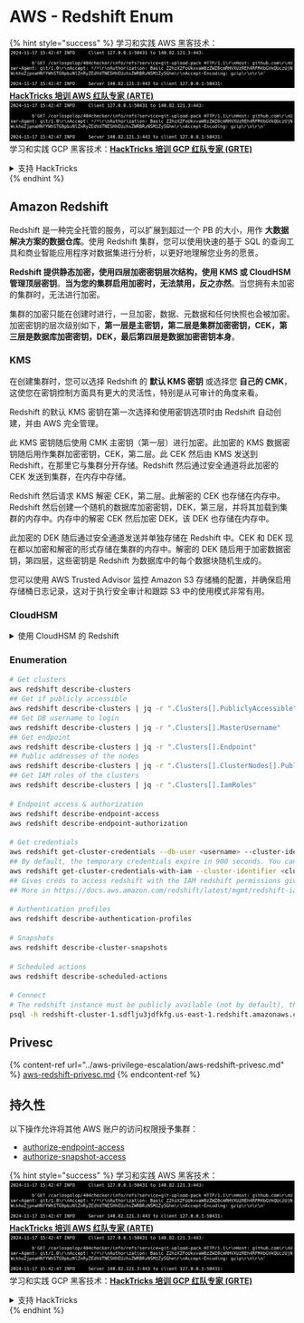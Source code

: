 # AWS - Redshift Enum

{% hint style="success" %}
学习和实践 AWS 黑客技术：<img src="../../../.gitbook/assets/image (1).png" alt="" data-size="line">[**HackTricks 培训 AWS 红队专家 (ARTE)**](https://training.hacktricks.xyz/courses/arte)<img src="../../../.gitbook/assets/image (1).png" alt="" data-size="line">\
学习和实践 GCP 黑客技术：<img src="../../../.gitbook/assets/image (2).png" alt="" data-size="line">[**HackTricks 培训 GCP 红队专家 (GRTE)**<img src="../../../.gitbook/assets/image (2).png" alt="" data-size="line">](https://training.hacktricks.xyz/courses/grte)

<details>

<summary>支持 HackTricks</summary>

* 查看 [**订阅计划**](https://github.com/sponsors/carlospolop)!
* **加入** 💬 [**Discord 群组**](https://discord.gg/hRep4RUj7f) 或 [**Telegram 群组**](https://t.me/peass) 或 **在 Twitter 上关注** 🐦 [**@hacktricks\_live**](https://twitter.com/hacktricks\_live)**.**
* **通过向** [**HackTricks**](https://github.com/carlospolop/hacktricks) 和 [**HackTricks Cloud**](https://github.com/carlospolop/hacktricks-cloud) GitHub 仓库提交 PR 分享黑客技巧。

</details>
{% endhint %}

## Amazon Redshift

Redshift 是一种完全托管的服务，可以扩展到超过一个 PB 的大小，用作 **大数据解决方案的数据仓库**。使用 Redshift 集群，您可以使用快速的基于 SQL 的查询工具和商业智能应用程序对数据集进行分析，以更好地理解您业务的愿景。

**Redshift 提供静态加密，使用四层加密密钥层次结构，使用 KMS 或 CloudHSM 管理顶层密钥**。**当为您的集群启用加密时，无法禁用，反之亦然**。当您拥有未加密的集群时，无法进行加密。

集群的加密只能在创建时进行，一旦加密，数据、元数据和任何快照也会被加密。加密密钥的层次级别如下，**第一层是主密钥，第二层是集群加密密钥，CEK，第三层是数据库加密密钥，DEK，最后第四层是数据加密密钥本身**。

### KMS

在创建集群时，您可以选择 Redshift 的 **默认 KMS 密钥** 或选择您 **自己的 CMK**，这使您在密钥控制方面具有更大的灵活性，特别是从可审计的角度来看。

Redshift 的默认 KMS 密钥在第一次选择和使用密钥选项时由 Redshift 自动创建，并由 AWS 完全管理。

此 KMS 密钥随后使用 CMK 主密钥（第一层）进行加密。此加密的 KMS 数据密钥随后用作集群加密密钥，CEK，第二层。此 CEK 然后由 KMS 发送到 Redshift，在那里它与集群分开存储。Redshift 然后通过安全通道将此加密的 CEK 发送到集群，在内存中存储。

Redshift 然后请求 KMS 解密 CEK，第二层。此解密的 CEK 也存储在内存中。Redshift 然后创建一个随机的数据库加密密钥，DEK，第三层，并将其加载到集群的内存中。内存中的解密 CEK 然后加密 DEK，该 DEK 也存储在内存中。

此加密的 DEK 随后通过安全通道发送并单独存储在 Redshift 中。CEK 和 DEK 现在都以加密和解密的形式存储在集群的内存中。解密的 DEK 随后用于加密数据密钥，第四层，这些密钥是 Redshift 为数据库中的每个数据块随机生成的。

您可以使用 AWS Trusted Advisor 监控 Amazon S3 存储桶的配置，并确保启用存储桶日志记录，这对于执行安全审计和跟踪 S3 中的使用模式非常有用。

### CloudHSM

<details>

<summary>使用 CloudHSM 的 Redshift</summary>

在使用 CloudHSM 进行加密时，首先必须在 HSM 客户端和 Redshift 之间建立受信任的连接，同时使用客户端和服务器证书。

此连接是提供安全通信所必需的，允许加密密钥在 HSM 客户端和 Redshift 集群之间发送。使用随机生成的私钥和公钥对，Redshift 创建一个公共客户端证书，该证书由 Redshift 加密并存储。必须下载并注册到您的 HSM 客户端，并分配给正确的 HSM 分区。

然后，您必须使用以下 HSM 客户端的详细信息配置 Redshift：HSM IP 地址、HSM 分区名称、HSM 分区密码和公共 HSM 服务器证书，该证书由 CloudHSM 使用内部主密钥加密。一旦提供了这些信息，Redshift 将确认并验证它可以连接并访问开发分区。

如果您的内部安全政策或治理控制规定您必须应用密钥轮换，那么这在 Redshift 中是可能的，允许您为加密集群轮换加密密钥，但您需要注意，在密钥轮换过程中，它会使集群在非常短的时间内不可用，因此最好仅在需要时或如果您觉得密钥可能已被泄露时进行轮换。

在轮换期间，Redshift 将为您的集群及其任何备份轮换 CEK。它将为集群轮换 DEK，但无法为使用 DEK 加密的存储在 S3 中的快照轮换 DEK。它将使集群处于“轮换密钥”的状态，直到过程完成，状态将返回为“可用”。

</details>

### Enumeration
```bash
# Get clusters
aws redshift describe-clusters
## Get if publicly accessible
aws redshift describe-clusters | jq -r ".Clusters[].PubliclyAccessible"
## Get DB username to login
aws redshift describe-clusters | jq -r ".Clusters[].MasterUsername"
## Get endpoint
aws redshift describe-clusters | jq -r ".Clusters[].Endpoint"
## Public addresses of the nodes
aws redshift describe-clusters | jq -r ".Clusters[].ClusterNodes[].PublicIPAddress"
## Get IAM roles of the clusters
aws redshift describe-clusters | jq -r ".Clusters[].IamRoles"

# Endpoint access & authorization
aws redshift describe-endpoint-access
aws redshift describe-endpoint-authorization

# Get credentials
aws redshift get-cluster-credentials --db-user <username> --cluster-identifier <cluster-id>
## By default, the temporary credentials expire in 900 seconds. You can optionally specify a duration between 900 seconds (15 minutes) and 3600 seconds (60 minutes).
aws redshift get-cluster-credentials-with-iam --cluster-identifier <cluster-id>
## Gives creds to access redshift with the IAM redshift permissions given to the current AWS account
## More in https://docs.aws.amazon.com/redshift/latest/mgmt/redshift-iam-access-control-identity-based.html

# Authentication profiles
aws redshift describe-authentication-profiles

# Snapshots
aws redshift describe-cluster-snapshots

# Scheduled actions
aws redshift describe-scheduled-actions

# Connect
# The redshift instance must be publicly available (not by default), the sg need to allow inbounds connections to the port and you need creds
psql -h redshift-cluster-1.sdflju3jdfkfg.us-east-1.redshift.amazonaws.com -U admin -d dev -p 5439
```
## Privesc

{% content-ref url="../aws-privilege-escalation/aws-redshift-privesc.md" %}
[aws-redshift-privesc.md](../aws-privilege-escalation/aws-redshift-privesc.md)
{% endcontent-ref %}

## 持久性

以下操作允许将其他 AWS 账户的访问权限授予集群：

* [authorize-endpoint-access](https://docs.aws.amazon.com/cli/latest/reference/redshift/authorize-endpoint-access.html)
* [authorize-snapshot-access](https://docs.aws.amazon.com/cli/latest/reference/redshift/authorize-snapshot-access.html)

{% hint style="success" %}
学习和实践 AWS 黑客技术：<img src="../../../.gitbook/assets/image (1).png" alt="" data-size="line">[**HackTricks 培训 AWS 红队专家 (ARTE)**](https://training.hacktricks.xyz/courses/arte)<img src="../../../.gitbook/assets/image (1).png" alt="" data-size="line">\
学习和实践 GCP 黑客技术：<img src="../../../.gitbook/assets/image (2).png" alt="" data-size="line">[**HackTricks 培训 GCP 红队专家 (GRTE)**<img src="../../../.gitbook/assets/image (2).png" alt="" data-size="line">](https://training.hacktricks.xyz/courses/grte)

<details>

<summary>支持 HackTricks</summary>

* 查看 [**订阅计划**](https://github.com/sponsors/carlospolop)!
* **加入** 💬 [**Discord 群组**](https://discord.gg/hRep4RUj7f) 或 [**Telegram 群组**](https://t.me/peass) 或 **在** **Twitter** 🐦 **上关注我们** [**@hacktricks\_live**](https://twitter.com/hacktricks\_live)**.**
* **通过向** [**HackTricks**](https://github.com/carlospolop/hacktricks) 和 [**HackTricks Cloud**](https://github.com/carlospolop/hacktricks-cloud) GitHub 仓库提交 PR 来分享黑客技巧。

</details>
{% endhint %}
